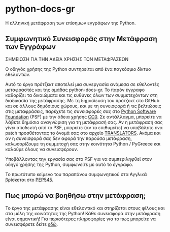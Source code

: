 # python-docs-gr
Η ελληνική μετάφραση των επίσημων εγγράφων της Python.

## Συμφωνητικό Συνεισφοράς στην Μετάφραση των Εγγράφων

ΣΗΜΕΙΩΣΗ ΓΙΑ ΤΗΝ ΑΔΕΙΑ ΧΡΗΣΗΣ ΤΩΝ ΜΕΤΑΦΡΑΣΕΩΝ

Ο οδηγός χρήσης της Python συντηρείται από ένα παγκόσμιο δίκτυο
εθελοντών.

Αυτό το έργο πρότζεκτ αποτελεί μια συνεργασία ανάμεσα σε εθελοντές μεταφραστές και
της ομάδας python-docs-gr. Το παρόν έγγραφο καθορίζει τα δικαιώματα και τις ευθύνες
όλων των συμμετεχόντων στη διαδικασία της μετάφρασης. Με τη δημοσίευση του πρότζεκτ
στο GitHub και σε άλλους δημόσιους χώρους, και με τη συνεισφορά ή τις βελτιώσεις στις
μεταφράσεις, παρέχετε τις συνεισφορές σας στο [Python Software Foundation](https://www.python.org/psf-landing/) (PSF)
με την άδεια χρήσης [CC0](https://creativecommons.org/public-domain/cc0/). Σε αντάλλαγμα,
μπορείτε να λάβετε δημόσια αναγνώριση για τη μετάφρασή σας. Αν η μετάφρασή σας γίνει
αποδεκτή από το PSF, μπορείτε (αν το επιθυμείτε) να υποβάλετε ένα patch προσθέτοντας
το όνομά σας στο αρχείο [TRANSLATORS](https://github.com/pygreece/python-docs-gr/blob/main/TRANSLATORS).
Ακόμα και αν η συνεισφορά σας δεν αφορά την παρούσα μετάφραση, καλωσορίζουμε τη συμμετοχή σας
στην κοινότητα Python / PyGreece και καλούμε όλους να συνεισφέρουν.

Υποβάλλοντας την εργασία σας στο PSF για να συμπεριληφθεί στον οδηγό χρήσης της Python,
συμφωνείτε με αυτό το έγγραφο.

Το πρωτότυπο κείμενο του παραπάνου συμφωνητικού στα Αγγλικά βρίσκεται στο
[PEP545](https://peps.python.org/pep-0545/#setup-the-documentation-contribution-agreement).

## Πως μπορώ να βοηθήσω στην μετάφραση;

Το έργο της μετάφρασης είναι εθελοντικό και στηρίζεται στους φίλους και στα μέλη της κοινότητας της Python! Κάθε συνεισφορά στην μετάφραση είναι σημαντική! Για περισότερες πληροφορίες για το πως μπορείτε να συνεισφέρετε δείτε [εδώ](./CONTRIBUTING.md).
